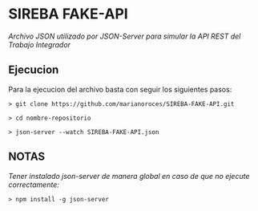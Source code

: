 # SIREBA FAKE-API

*Archivo JSON utilizado por JSON-Server para simular la API REST del Trabajo Integrador*

## Ejecucion

Para la ejecucion del archivo basta con seguir los siguientes pasos:
```
> git clone https://github.com/marianoroces/SIREBA-FAKE-API.git

> cd nombre-repositorio

> json-server --watch SIREBA-FAKE-API.json
```

## NOTAS
*Tener instalado json-server de manera global en caso de que no ejecute correctamente:*
```
> npm install -g json-server
```
